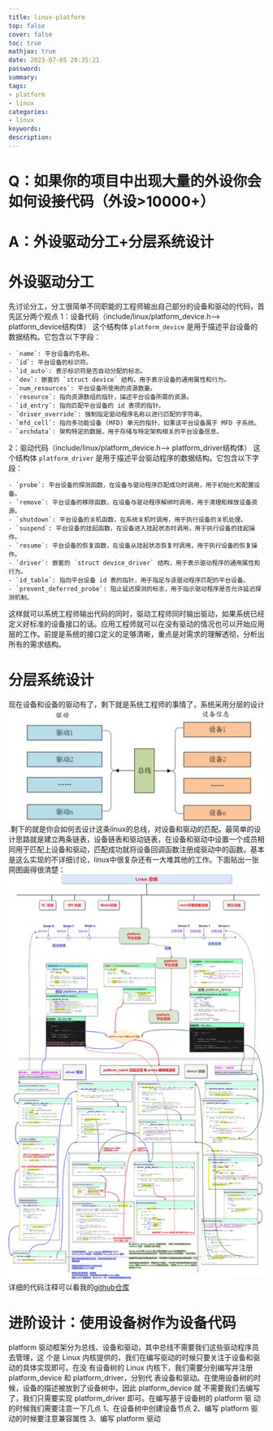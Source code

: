 ```yaml
---
title: linux-platform
top: false
cover: false
toc: true
mathjax: true
date: 2023-07-05 20:35:21
password:
summary:
tags:
- platform
- linux
categories:
- linux
keywords:
description:
---
```


#  Q：如果你的项目中出现大量的外设你会如何设接代码（外设>10000+）
#  A：外设驱动分工+分层系统设计

# 外设驱动分工
先讨论分工，分工很简单不同职能的工程师输出自己部分的设备和驱动的代码，首先区分两个观点
1：设备代码（include/linux/platform_device.h--> platform_device结构体）
    这个结构体 `platform_device` 是用于描述平台设备的数据结构。它包含以下字段：

    - `name`: 平台设备的名称。
    - `id`: 平台设备的标识符。
    - `id_auto`: 表示标识符是否自动分配的标志。
    - `dev`: 嵌套的 `struct device` 结构，用于表示设备的通用属性和行为。
    - `num_resources`: 平台设备所使用的资源数量。
    - `resource`: 指向资源数组的指针，描述平台设备所需的资源。
    - `id_entry`: 指向匹配平台设备的 id 表项的指针。
    - `driver_override`: 强制指定驱动程序名称以进行匹配的字符串。
    - `mfd_cell`: 指向多功能设备 (MFD) 单元的指针，如果该平台设备属于 MFD 子系统。
    - `archdata`: 架构特定的数据，用于存储与特定架构相关的平台设备信息。

2：驱动代码（include/linux/platform_device.h--> platform_driver结构体）
    这个结构体 `platform_driver` 是用于描述平台驱动程序的数据结构。它包含以下字段：

    - `probe`: 平台设备的探测函数，在设备与驱动程序匹配成功时调用，用于初始化和配置设备。
    - `remove`: 平台设备的移除函数，在设备与驱动程序解绑时调用，用于清理和释放设备资源。
    - `shutdown`: 平台设备的关机函数，在系统关机时调用，用于执行设备的关机处理。
    - `suspend`: 平台设备的挂起函数，在设备进入挂起状态时调用，用于执行设备的挂起操作。
    - `resume`: 平台设备的恢复函数，在设备从挂起状态恢复时调用，用于执行设备的恢复操作。
    - `driver`: 嵌套的 `struct device_driver` 结构，用于表示驱动程序的通用属性和行为。
    - `id_table`: 指向平台设备 id 表的指针，用于指定与该驱动程序匹配的平台设备。
    - `prevent_deferred_probe`: 阻止延迟探测的标志，用于指示驱动程序是否允许延迟探测机制。

这样就可以系统工程师输出代码的同时，驱动工程师同时输出驱动，如果系统已经定义好标准的设备接口的话。应用工程师就可以在没有驱动的情况也可以开始应用层的工作。前提是系统的接口定义的足够清晰，重点是对需求的理解透彻，分析出所有的需求结构。

# 分层系统设计
现在设备和设备的驱动有了，剩下就是系统工程师的事情了，系统采用分层的设计![分层](linux-platform/device-driver.png).剩下的就是你会如何去设计这条linux的总线，对设备和驱动的匹配。最简单的设计思路就是建立两条链表，设备链表和驱动链表，在设备和驱动中设置一个成员相同用于匹配上设备和驱动，匹配成功就将设备回调函数注册成驱动中的函数。基本是这么实现的不详细讨论，linux中很复杂还有一大堆其他的工作。下面贴出一张网图画得很清楚：![platform](linux-platform/platform.png)
详细的代码注释可以看我的[github仓库](https://gitee.com/qian-qiang/imx6ull_linux)

# 进阶设计：使用设备树作为设备代码
platform 驱动框架分为总线、设备和驱动，其中总线不需要我们这些驱动程序员去管理，这
个是 Linux 内核提供的，我们在编写驱动的时候只要关注于设备和驱动的具体实现即可。在没
有设备树的 Linux 内核下，我们需要分别编写并注册 platform_device 和 platform_driver，分别代
表设备和驱动。在使用设备树的时候，设备的描述被放到了设备树中，因此 platform_device 就
不需要我们去编写了，我们只需要实现 platform_driver 即可。在编写基于设备树的 platform 驱
动的时候我们需要注意一下几点
    1、在设备树中创建设备节点
    2、编写 platform 驱动的时候要注意兼容属性
    3、编写 platform 驱动